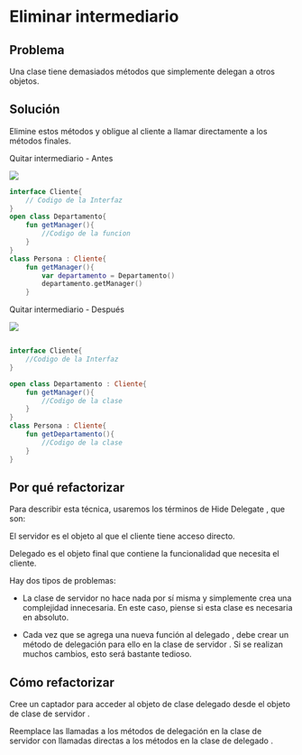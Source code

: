 # Eliminar intermediario

## Problema

Una clase tiene demasiados métodos que simplemente delegan a otros objetos.

## Solución

Elimine estos métodos y obligue al cliente a llamar directamente a los métodos finales.

Quitar intermediario - Antes

![](https://refactoring.guru/images/refactoring/diagrams/Remove%20Middle%20Man%20-%20Before.png?id=f51110f3e0d4423b3f9088e92fc3dce4)

```Kotlin
interface Cliente{
    // Codigo de la Interfaz 
}
open class Departamento{
    fun getManager(){
        //Codigo de la funcion 
    }
}
class Persona : Cliente{
    fun getManager(){
        var departamento = Departamento()
        departamento.getManager()
    }

```


Quitar intermediario - Después

![](https://refactoring.guru/images/refactoring/diagrams/Remove%20Middle%20Man%20-%20After.png?id=f7de1016e76545f7c51af09463ce5f4c)

``` kotlin 

interface Cliente{
    //Codigo de la Interfaz 
}

open class Departamento : Cliente{
    fun getManager(){
        //Codigo de la clase 
    }
}
class Persona : Cliente{
    fun getDepartamento(){
        //Codigo de la clase
    }
}
```

## Por qué refactorizar

Para describir esta técnica, usaremos los términos de Hide Delegate , que son:

El servidor es el objeto al que el cliente tiene acceso directo.

Delegado es el objeto final que contiene la funcionalidad que necesita el cliente.

Hay dos tipos de problemas:

- La clase de servidor no hace nada por sí misma y simplemente crea una complejidad innecesaria. En este caso, piense si esta clase es necesaria en absoluto.

- Cada vez que se agrega una nueva función al delegado , debe crear un método de delegación para ello en la clase de servidor . Si se realizan muchos cambios, esto será bastante tedioso.

## Cómo refactorizar

Cree un captador para acceder al objeto de clase delegado desde el objeto de clase de servidor .

Reemplace las llamadas a los métodos de delegación en la clase de servidor con llamadas directas a los métodos en la clase de delegado .
